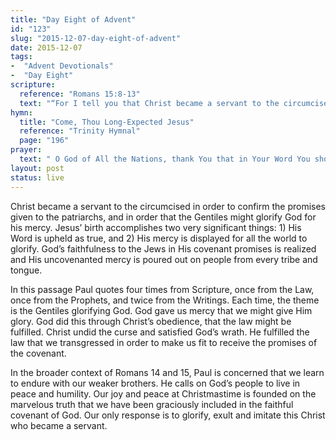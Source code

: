 ```yaml
---
title: "Day Eight of Advent"
id: "123"
slug: "2015-12-07-day-eight-of-advent"
date: 2015-12-07
tags:
-  "Advent Devotionals"
-  "Day Eight"
scripture:
  reference: "Romans 15:8-13"
  text: "“For I tell you that Christ became a servant to the circumcised to show God’s truthfulness, in order to confirm the promises given to the patriarchs, and in order that the Gentiles might glorify God for His mercy. As it is written, ‘Therefore I will praise you among the Gentiles and sing to your name.’ And again it is said, ‘Rejoice, O Gentiles, with His people.’ And again,’Praise the Lord, all you Gentiles, and let all the peoples extol Him.’ And again Isaiah says, ‘The root of Jesse will come, even He who arises to rule the Gentiles; in Him will the Gentiles hope.’ May the God of hope fill you with all joy and peace in believing, so that by the power of the Holy Spirit you may abound in hope.”"
hymn:
  title: "Come, Thou Long-Expected Jesus"
  reference: "Trinity Hymnal"
  page: "196"
prayer:
  text: " O God of All the Nations, thank You that in Your Word You show Yourself to be true, faithful, and most gracious. We do not deserve to be heirs of the covenant promises You made to Abraham, but we rejoice that by the life and death of Christ You have provided for us to stand in Your grace and favor. We give you all our praise for this good work of Yours, and ask that You would fill us with the assurance, joy and hope it brings, that we might be more fit to love our neighbors. Amen."
layout: post
status: live
---
```


Christ became a servant to the circumcised in order to confirm the promises given to the patriarchs, and in order that the Gentiles might glorify God for his mercy. Jesus’ birth accomplishes two very significant things: 1) His Word is upheld as true, and 2) His mercy is displayed for all the world to glorify. God’s faithfulness to the Jews in His covenant promises is realized and His uncovenanted mercy is poured out on people from every tribe and tongue.

In this passage Paul quotes four times from Scripture, once from the Law, once from the Prophets, and twice from the Writings. Each time, the theme is the Gentiles glorifying God. God gave us mercy that we might give Him glory. God did this through Christ’s obedience, that the law might be fulfilled. Christ undid the curse and satisfied God’s wrath. He fulfilled the law that we transgressed in order to make us fit to receive the promises of the covenant.

In the broader context of Romans 14 and 15, Paul is concerned that we learn to endure with our weaker brothers. He calls on God’s people to live in peace and humility. Our joy and peace at Christmastime is founded on the marvelous truth that we have been graciously included in the faithful covenant of God. Our only response is to glorify, exult and imitate this Christ who became a servant.

